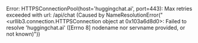 Error: HTTPSConnectionPool(host='huggingchat.ai', port=443): Max retries exceeded with url: /api/chat (Caused by NameResolutionError("<urllib3.connection.HTTPSConnection object at 0x103a6d8d0>: Failed to resolve 'huggingchat.ai' ([Errno 8] nodename nor servname provided, or not known)"))